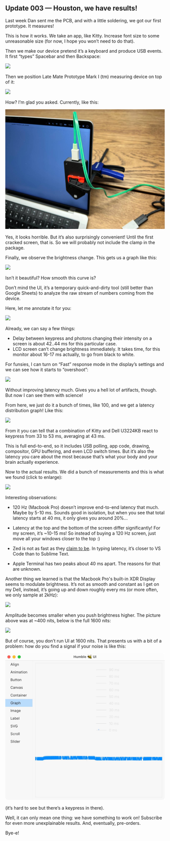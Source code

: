 Update 003 — Houston, we have results!
---

Last week Dan sent me the PCB, and with a little soldering, we got our first prototype. It measures!

This is how it works. We take an app, like Kitty. Increase font size to some unreasonable size (for now, I hope you won’t need to do that).

Then we make our device pretend it’s a keyboard and produce USB events. It first “types” Spacebar and then Backspace:

![](../003/kitty.webp)

Then we position Late Mate Prototype Mark I (tm) measuring device on top of it:

![](../003/position.webp)

How? I’m glad you asked. Currently, like this:

![](../003/setup.jpeg)

Yes, it looks horrible. But it’s also surprisingly convenient! Until the first cracked screen, that is. So we will probably not include the clamp in the package.

Finally, we observe the brightness change. This gets us a graph like this:

![](../003/dell_normal.webp) 

Isn’t it beautiful? How smooth this curve is?

Don’t mind the UI, it’s a temporary quick-and-dirty tool (still better than Google Sheets) to analyze the raw stream of numbers coming from the device.

Here, let me annotate it for you:

![](../003/graph_one.webp) 

Already, we can say a few things:

- Delay between keypress and photons changing their intensity on a screen is about 42..44 ms for this particular case.
- LCD screen can’t change brightness immediately. It takes time, for this monitor about 16-17 ms actually, to go from black to white.

For funsies, I can turn on “Fast” response mode in the display’s settings and we can see how it starts to “overshoot”:

![](../003/dell_fast.webp)

Without improving latency much. Gives you a hell lot of artifacts, though. But now I can see them with science!

From here, we just do it a bunch of times, like 100, and we get a latency distribution graph! Like this:

![](../003/dell_kitty_top.webp)

From it you can tell that a combination of Kitty and Dell U3224KB react to keypress from 33 to 53 ms, averaging at 43 ms.

This is full end-to-end, so it includes USB polling, app code, drawing, compositor, GPU buffering, and even LCD switch times. But it’s also the latency you care about the most because that’s what your body and your brain actually experience.

Now to the actual results. We did a bunch of measurements and this is what we found (click to enlarge):

[![](../003/measurements.webp)](../003/measurements.webp)

Interesting observations:

- 120 Hz (Macbook Pro) doesn’t improve end-to-end latency that much. Maybe by 5-10 ms. Sounds good in isolation, but when you see that total latency starts at 40 ms, it only gives you around 20%...

- Latency at the top and the bottom of the screen differ significantly! For my screen, it’s ~10-15 ms! So instead of buying a 120 Hz screen, just move all your windows closer to the top :)

- Zed is not as fast as they [claim to be](https://twitter.com/nikitonsky/status/1771622685665116440). In typing latency, it’s closer to VS Code than to Sublime Text.

- Apple Terminal has two peaks about 40 ms apart. The reasons for that are unknown.

Another thing we learned is that the Macbook Pro's built-in XDR Display seems to modulate brightness. It’s not as smooth and constant as I get on my Dell, instead, it’s going up and down roughly every ms (or more often, we only sample at 2kHz):

![](../003/400_nits.webp)

Amplitude becomes smaller when you push brightness higher. The picture above was at ~400 nits, below is the full 1600 nits:

![](../003/1600_nits.webp)

But of course, you don’t run UI at 1600 nits. That presents us with a bit of a problem: how do you find a signal if your noise is like this:

![](../003/noise.jpeg)

(it’s hard to see but there’s a keypress in there).

Well, it can only mean one thing: we have something to work on! Subscribe for even more unexplainable results. And, eventually, pre-orders.

Bye-e!